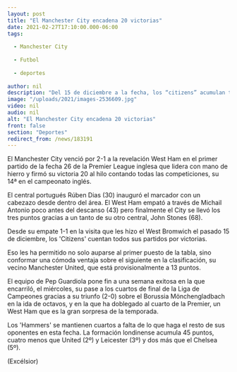 ```yaml
---
layout: post
title: "El Manchester City encadena 20 victorias"
date: 2021-02-27T17:10:00.000-06:00
tags:
  
  - Manchester City
  
  - Futbol
  
  - deportes
  
author: nil
description: "Del 15 de diciembre a la fecha, los “citizens” acumulan triunfos en todas las competiciones. Este día derrotaron 2-1 al West Ham"
image: "/uploads/2021/images-2536609.jpg"
video: nil
audio: nil
alt: "El Manchester City encadena 20 victorias"
front: false
section: "Deportes"
redirect_from: /news/183191
---
```


El Manchester City venció por 2-1 a la revelación West Ham en el primer partido de la fecha 26 de la Premier League inglesa que lidera con mano de hierro y firmó su victoria 20 al hilo contando todas las competiciones, su 14ª en el campeonato inglés.

El central portugués Rúben Dias (30) inauguró el marcador con un cabezazo desde dentro del área. El West Ham empató a través de Michail Antonio poco antes del descanso (43) pero finalmente el City se llevó los tres puntos gracias a un tanto de su otro central, John Stones (68).

Desde su empate 1-1 en la visita que les hizo el West Bromwich el pasado 15 de diciembre, los 'Citizens' cuentan todos sus partidos por victorias.

Eso les ha permitido no solo auparse al primer puesto de la tabla, sino conformar una cómoda ventaja sobre el siguiente en la clasificación, su vecino Manchester United, que está provisionalmente a 13 puntos.

El equipo de Pep Guardiola pone fin a una semana exitosa en la que encarriló, el miércoles, su pase a los cuartos de final de la Liga de Campeones gracias a su triunfo (2-0) sobre el Borussia Mönchengladbach en la ida de octavos, y en la que ha doblegado al cuarto de la Premier, un West Ham que es la gran sorpresa de la temporada.

Los 'Hammers' se mantienen cuartos a falta de lo que haga el resto de sus oponentes en esta fecha. La formación londinense acumula 45 puntos, cuatro menos que United (2º) y Leicester (3º) y dos más que el Chelsea (5º).

(Excélsior)